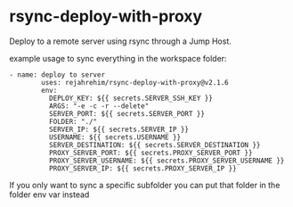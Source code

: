 # rsync-deploy-with-proxy

Deploy to a remote server using rsync through a Jump Host.

example usage to sync everything in the workspace folder:

```
- name: deploy to server
        uses: rejahrehim/rsync-deploy-with-proxy@v2.1.6
        env:
          DEPLOY_KEY: ${{ secrets.SERVER_SSH_KEY }}
          ARGS: "-e -c -r --delete"
          SERVER_PORT: ${{ secrets.SERVER_PORT }}
          FOLDER: "./"
          SERVER_IP: ${{ secrets.SERVER_IP }}
          USERNAME: ${{ secrets.USERNAME }}
          SERVER_DESTINATION: ${{ secrets.SERVER_DESTINATION }}
          PROXY_SERVER_PORT: ${{ secrets.PROXY_SERVER_PORT }}
          PROXY_SERVER_USERNAME: ${{ secrets.PROXY_SERVER_USERNAME }}
          PROXY_SERVER_IP: ${{ secrets.PROXY_SERVER_IP }}
```

If you only want to sync a specific subfolder you can put that folder in the folder env var instead
